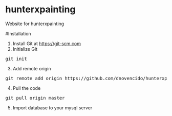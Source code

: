 # hunterxpainting
Website for hunterxpainting

#Installation
1. Install Git at https://git-scm.com
2. Initialize Git
<pre>git init</pre>
3. Add remote origin
<pre>git remote add origin https://github.com/dnovencido/hunterxpainting.git </pre>
4. Pull the code
<pre>git pull origin master</pre>
5. Import database to your mysql server

